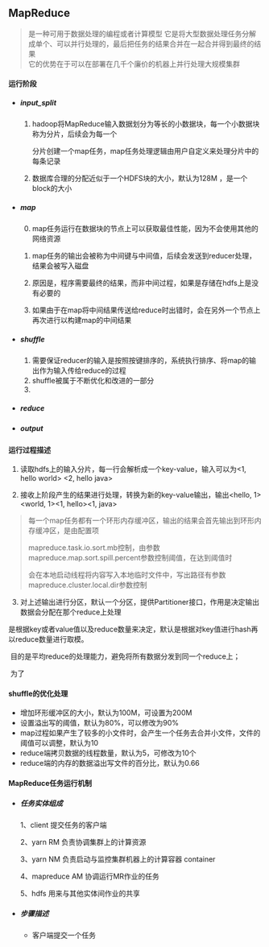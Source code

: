 ## MapReduce
> 是一种可用于数据处理的编程或者计算模型 
> 它是将大型数据处理任务分解成单个、可以并行处理的，最后把任务的结果合并在一起合并得到最终的结果  
> 它的优势在于可以在部署在几千个廉价的机器上并行处理大规模集群  
#### 运行阶段

- ##### input_split
  
  1. hadoop将MapReduce输入数据划分为等长的小数据块，每一个小数据块称为分片，后续会为每一个
  
     分片创建一个map任务，map任务处理逻辑由用户自定义来处理分片中的每条记录
  
  2. 数据库合理的分配近似于一个HDFS块的大小，默认为128M ，是一个block的大小
  
- ##### map  
  
  0. map任务运行在数据块的节点上可以获取最佳性能，因为不会使用其他的网络资源
  
  1. map任务的输出会被称为中间键与中间值，后续会发送到reducer处理，结果会被写入磁盘
  2. 原因是，程序需要最终的结果，而非中间过程，如果是存储在hdfs上是没有必要的
  3. 如果由于在map将中间结果传送给reduce时出错时，会在另外一个节点上再次进行以构建map的中间结果
  
- ##### shuffle 
  
  1.  需要保证reducer的输入是按照按键排序的，系统执行排序、将map的输出作为输入传给reduce的过程
  2. shuffle被属于不断优化和改进的一部分
  3. 
  
- ##### reduce 

- ##### output  

#### 运行过程描述

1. 读取hdfs上的输入分片，每一行会解析成一个key-value，输入可以为<1, hello world> <2, hello java>

2. 接收上阶段产生的结果进行处理，转换为新的key-value输出，输出<hello, 1> <world, 1><1, hello><1, java>

> 每一个map任务都有一个环形内存缓冲区，输出的结果会首先输出到环形内存缓冲区，是由配置项
>
> mapreduce.task.io.sort.mb控制，由参数mapreduce.map.sort.spill.percent参数控制阈值，在达到阈值时
>
> 会在本地启动线程将内容写入本地临时文件中，写出路径有参数mapreduce.cluster.local.dir参数控制

3. 对上述输出进行分区，默认一个分区，提供Partitioner接口，作用是决定输出数据会分配在那个reduce上处理

​      是根据key或者value值以及reduce数量来决定，默认是根据对key值进行hash再以reduce数量进行取模。

​      目的是平均reduce的处理能力，避免将所有数据分发到同一个reduce上；

​      为了

#### shuffle的优化处理

- 增加环形缓冲区的大小，默认为100M，可设置为200M
- 设置溢出写的阈值，默认为80%，可以修改为90%
- map过程如果产生了较多的小文件时，会产生一个任务去合并小文件，文件的阈值可以调整，默认为10
- reduce端拷贝数据的线程数量，默认为5，可修改为10个
- reduce端的内存的数据溢出写文件的百分比，默认为0.66

#### MapReduce任务运行机制

- ##### 任务实体组成

  1、client           提交任务的客户端

  2、yarn   RM    负责协调集群上的计算资源

  3、yarn NM      负责启动与监控集群机器上的计算容器  container

  4、mapreduce AM  协调运行MR作业的任务

  5、hdfs            用来与其他实体间作业的共享

- ##### 步骤描述

  - 客户端提交一个任务

